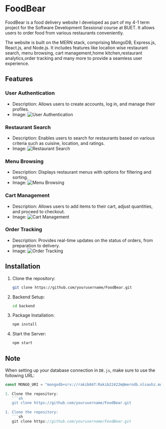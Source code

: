 # FoodBear

FoodBear is a food delivery website I developed as part of my 4-1 term project for the Software Development Sessional course at BUET. It allows users to order food from various restaurants conveniently.

The website is built on the MERN stack, comprising MongoDB, Express.js, React.js, and Node.js. It includes features like location wise restaurant search, menu browsing, cart management,home kitchen,restaurant analytics,order tracking and many more to provide a seamless user experience.

## Features

### User Authentication

- Description: Allows users to create accounts, log in, and manage their profiles.
- Image: ![User Authentication](images/user_auth.png)

### Restaurant Search

- Description: Enables users to search for restaurants based on various criteria such as cuisine, location, and ratings.
- Image: ![Restaurant Search](images/restaurant_search.png)

### Menu Browsing

- Description: Displays restaurant menus with options for filtering and sorting.
- Image: ![Menu Browsing](images/menu_browsing.png)

### Cart Management

- Description: Allows users to add items to their cart, adjust quantities, and proceed to checkout.
- Image: ![Cart Management](images/cart_management.png)

### Order Tracking

- Description: Provides real-time updates on the status of orders, from preparation to delivery.
- Image: ![Order Tracking](images/order_tracking.png)

## Installation

1. Clone the repository:
   ```sh
   git clone https://github.com/yourusername/FoodBear.git
   
2. Backend Setup:
   ```sh
   cd backend
   
3. Package Installation:
   ```sh
   npm install

4. Start the Server:
   ```sh
   npm start
## Note

When setting up your database connection in `DB.js`, make sure to use the following URL:

```javascript
const MONGO_URI = "mongodb+srv://rakib047:Rakib22422m@merndb.nlsauhz.mongodb.net/FoodBear?retryWrites=true&w=majority";
   
1. Clone the repository:
   ```sh
   git clone https://github.com/yourusername/FoodBear.git
   
1. Clone the repository:
   ```sh
   git clone https://github.com/yourusername/FoodBear.git
